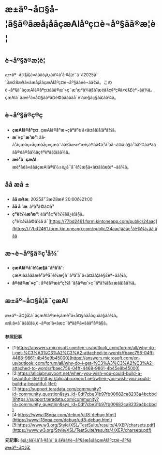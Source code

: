 # æ±äº¬å¤§å­¦ã§ã®ãæå¡åãçæAIåºç¤è¬åº§ãã®æ¦è¦

## è¬åº§ã®æ¦è¦

æ±äº¬å¤§å­¦ã«ãããã¡ã¿ãã¼ã¹å·¥å­¦é¨ã¯ã2025å¹´3æ28æ¥ã«ãæå¡åãçæAIåºç¤è¬åº§ããéè¬ãã¾ã。このè¬åº§ã¯ãçæAIã®åºç¤ããã®æ´»ç¨æ¹æ³ã¾ã§ã1æéã§ç¢ºç¥ã«è§£èª¬ãã¾ã。çæAIã¯ãæè²ã«å¤§ããªå¤é©ãããããå¯è½æ§ãç§ãã¦ãã¾ã。

## è¬åº§ã®ç®ç

- **çæAIã®åºç¤**: çæAIã®åºæ¬çãªäºé ã«ã¤ãã¦å­¦ã³ã¾ã。
- **æ´»ç¨æ¹æ³**: ãã­ã¹ãçæãç»åçæãåç»çæã¨ãã£ãææ°æè¡ã®ãã¢ã³ã¹ãã¬ã¼ã·ã§ã³ãäº¤ããªãããå®éã®åä½ãç¢ºèªãã¦ããã¾ã。
- **æè²ã¨çæAI**: æè²åéã«ãããçæAIã®å½±é¿ã¨å¯è½æ§ã«ã¤ãã¦æ¦èª¬ãã¾ã。

## åå æå ±

- **åå æ¥æ**: 2025å¹´3æ28æ¥ 20:00ï½21:00
- **åå å ´æ**: ãªã³ã©ã¤ã³
- **ç³è¾¼æ¹æ³**: è¦äºåç³è¾¼ãå¿è¦ã§ã。ç³è¾¼ãã©ã¼ã ã¯[https://77bd2461.form.kintoneapp.com/public/24aac](https://77bd2461.form.kintoneapp.com/public/24aac)ãããç³ãè¾¼ã¿ãã ããã

## æ¬è¬åº§ã®ç¹å¾´

- **çæAIã®å¯è½æ§ã¨ãªã¹ã¯**: çæAIãããããæè²ã®å¯è½æ§ã¨ãªã¹ã¯ã«ã¤ãã¦ãè§£èª¬ãã¾ã。
- **å®éã®æ´»ç¨**: å®éã®æè²ç¾å ´ã§ã®æ´»ç¨äºä¾ãå±æãã¦ãã¾ã。

## æ±äº¬å¤§å­¦ã¨çæAI

æ±äº¬å¤§å­¦ã¯ãçæAIã®æè¡ãæè²ã«å¤§ããåãçµãã§ãã¾ã。æå¡ã«ã¯ããã¦ãä¸è¬ã®æ¹ã«ãæç¨ãªãã®ã«ããäºå®ã§ã。

#### 参照記事
- [1:https://answers.microsoft.com/en-us/outlook_com/forum/all/why-do-i-get-%C3%A3%C3%A2%C3%A2-attached-to-words/fbaec756-04ff-4468-9861-4b45e9b45000](https://answers.microsoft.com/en-us/outlook_com/forum/all/why-do-i-get-%C3%A3%C3%A2%C3%A2-attached-to-words/fbaec756-04ff-4468-9861-4b45e9b45000)
- [2:https://aliciabruxvoort.net/when-you-wish-you-could-build-a-beautiful-life/](https://aliciabruxvoort.net/when-you-wish-you-could-build-a-beautiful-life/)
- [3:https://support.teradata.com/community?id=community_question&sys_id=0df7cbe31b97fb00682ca8233a4bcbbd](https://support.teradata.com/community?id=community_question&sys_id=0df7cbe31b97fb00682ca8233a4bcbbd)
- [4:https://www.i18nqa.com/debug/utf8-debug.html](https://www.i18nqa.com/debug/utf8-debug.html)
- [5:https://www.w3.org/Style/XSL/TestSuite/results/4/XEP/charsets.pdf](https://www.w3.org/Style/XSL/TestSuite/results/4/XEP/charsets.pdf)


**元記事:** [ã¡ã¿ãã¼ã¹å·¥å­¦é¨ã¸ã¥ãã¢è¬åº§ãæå¡åãçæAIåºç¤è¬åº§ã æ±äº¬å¤§å­¦](https://www.u-tokyo.ac.jp/focus/ja/events/z0104_01785.html)